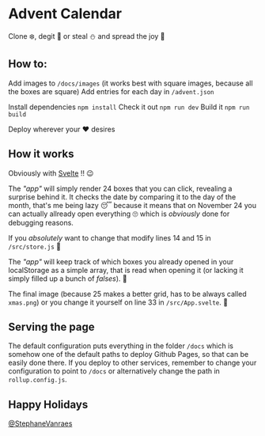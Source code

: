 # Advent Calendar

Clone ❄️, degit 🎁 or steal ⛄ and spread the joy 🌈

## How to:

Add images to `/docs/images` (it works best with square images, because all the boxes are square)
Add entries for each day in `/advent.json`

Install dependencies `npm install`
Check it out `npm run dev`
Build it `npm run build`

Deploy wherever your ❤️ desires 

## How it works

Obviously with [Svelte](http://www.svelte.dev) !! 😉

The _"app"_ will simply render 24 boxes that you can click, revealing a surprise behind it.
It checks the date by comparing it to the day of the month, that's me being lazy 😴 because it means that on November 24 you can actually allready open everything 🙄 which is _obviously_ done for debugging reasons.

If you _absolutely_ want to change that modify lines 14 and 15 in `/src/store.js` 🥨

The _"app"_ will keep track of which boxes you already opened in your localStorage as a simple array, that is read when opening it (or lacking it simply filled up a bunch of _falses_). 🍒

The final image (because 25 makes a better grid, has to be always called `xmas.png`) or you change it yourself on line 33 in `/src/App.svelte`. 🍿

## Serving the page

The default configuration puts everything in the folder `/docs` which is somehow one of the default paths to deploy Github Pages, so that can be easily done there.
If you deploy to other services, remember to change your configuration to point to `/docs` or alternatively change the path in `rollup.config.js`.

## Happy Holidays

[@StephaneVanraes](http://www.twitter.com/StephaneVanraes)
